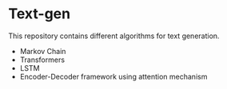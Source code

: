 # Text-gen

This repository contains different algorithms for text generation.

* Markov Chain
* Transformers
* LSTM
* Encoder-Decoder framework using attention mechanism
